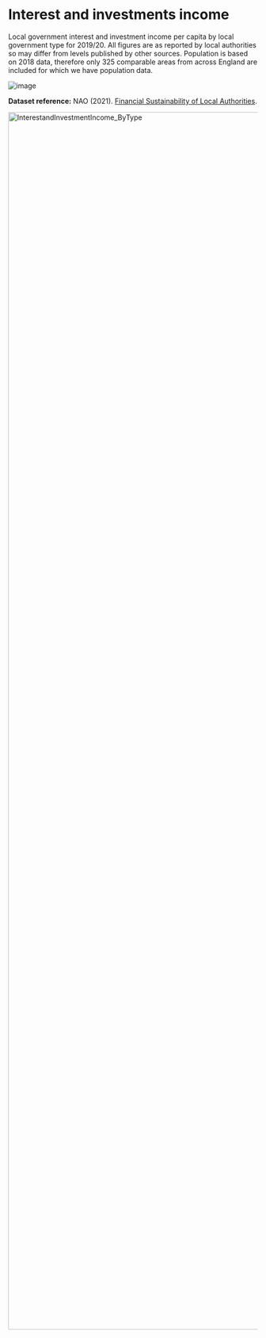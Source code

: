 # Interest and investments income
Local government interest and investment income per capita by local government type for 2019/20. All figures are as reported by local authorities so may differ from levels published by other sources. Population is based on 2018 data, therefore only 325 comparable areas from across England are included for which we have population data.

![image](https://user-images.githubusercontent.com/57355504/158358751-47a1d949-a5ee-4278-acb2-a7df12db1d96.png)


**Dataset reference:** NAO (2021). [Financial Sustainability of Local Authorities](https://www.nao.org.uk/other/financial-sustainability-of-local-authorities-visualisation-update/).

<img width="2456" alt="InterestandInvestmentIncome_ByType" src="https://user-images.githubusercontent.com/57355504/158358635-e3bc50a1-e36b-4f98-8e68-df7f10c9a9f4.png">
